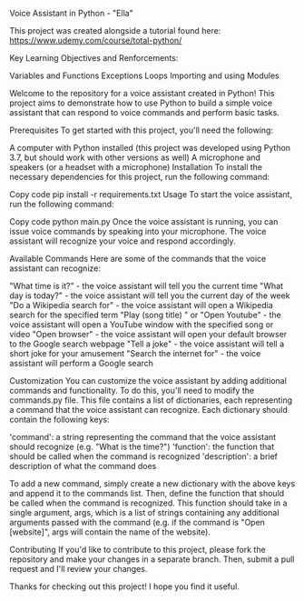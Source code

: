 Voice Assistant in Python - "Ella"

This project was created alongside a tutorial found here: https://www.udemy.com/course/total-python/

Key Learning Objectives and Renforcements:

Variables and Functions
Exceptions
Loops
Importing and using Modules


Welcome to the repository for a voice assistant created in Python! This project aims to demonstrate how to use Python to build a simple voice assistant that can respond to voice commands and perform basic tasks.

Prerequisites
To get started with this project, you'll need the following:

A computer with Python installed (this project was developed using Python 3.7, but should work with other versions as well)
A microphone and speakers (or a headset with a microphone)
Installation
To install the necessary dependencies for this project, run the following command:

Copy code
pip install -r requirements.txt
Usage
To start the voice assistant, run the following command:

Copy code
python main.py
Once the voice assistant is running, you can issue voice commands by speaking into your microphone. The voice assistant will recognize your voice and respond accordingly.

Available Commands
Here are some of the commands that the voice assistant can recognize:


"What time is it?" - the voice assistant will tell you the current time
"What day is today?" - the voice assistant will tell you the current day of the week
"Do a Wikipedia search for" - the voice assistant will open a Wikipedia search for the specified term
"Play (song title) " or "Open Youtube" - the voice assistant will open a YouTube window with the specified song or video
"Open browser" - the voice assistant will open your default browser to the Google search webpage
"Tell a joke" - the voice assistant will tell a short joke for your amusement
"Search the internet for" - the voice assistant will perform a Google search

Customization
You can customize the voice assistant by adding additional commands and functionality. To do this, you'll need to modify the commands.py file. This file contains a list of dictionaries, each representing a command that the voice assistant can recognize. Each dictionary should contain the following keys:

'command': a string representing the command that the voice assistant should recognize (e.g. "What is the time?")
'function': the function that should be called when the command is recognized
'description': a brief description of what the command does

To add a new command, simply create a new dictionary with the above keys and append it to the commands list. Then, define the function that should be called when the command is recognized. This function should take in a single argument, args, which is a list of strings containing any additional arguments passed with the command (e.g. if the command is "Open [website]", args will contain the name of the website).

Contributing
If you'd like to contribute to this project, please fork the repository and make your changes in a separate branch. Then, submit a pull request and I'll review your changes.

Thanks for checking out this project! I hope you find it useful.
